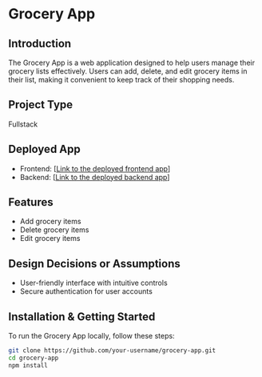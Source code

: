 # Grocery App

## Introduction
The Grocery App is a web application designed to help users manage their grocery lists effectively. Users can add, delete, and edit grocery items in their list, making it convenient to keep track of their shopping needs.

## Project Type
Fullstack

## Deployed App
- Frontend: [[Link to the deployed frontend app](https://grocery-app-frontend.vercel.app/)]
- Backend: [[Link to the deployed backend app](https://grocery-app-server-23yj.onrender.com/groceries)]

## Features
- Add grocery items
- Delete grocery items
- Edit grocery items

## Design Decisions or Assumptions
- User-friendly interface with intuitive controls
- Secure authentication for user accounts

## Installation & Getting Started
To run the Grocery App locally, follow these steps:

```bash
git clone https://github.com/your-username/grocery-app.git
cd grocery-app
npm install
